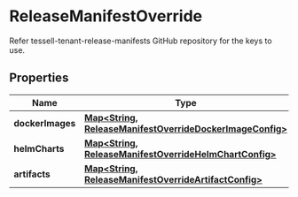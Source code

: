 

# ReleaseManifestOverride

Refer tessell-tenant-release-manifests GitHub repository for the keys to use.

## Properties

Name | Type | Description | Notes
------------ | ------------- | ------------- | -------------
**dockerImages** | [**Map&lt;String, ReleaseManifestOverrideDockerImageConfig&gt;**](ReleaseManifestOverrideDockerImageConfig.md) |  |  [optional]
**helmCharts** | [**Map&lt;String, ReleaseManifestOverrideHelmChartConfig&gt;**](ReleaseManifestOverrideHelmChartConfig.md) |  |  [optional]
**artifacts** | [**Map&lt;String, ReleaseManifestOverrideArtifactConfig&gt;**](ReleaseManifestOverrideArtifactConfig.md) |  |  [optional]



